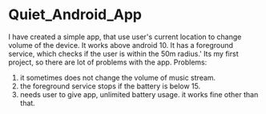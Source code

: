 # Quiet_Android_App

I have created a simple app, that use user's current location to change volume of the device. 
It works above android 10.
It has a foreground service, which checks if the user is within the 50m radius.'
Its my first project, so there are lot of problems with the app.
Problems:
1. it sometimes does not change the volume of music stream.
2. the foreground service stops if the battery is below 15.
3. needs user to give app, unlimited battery usage.
it works fine other than that.
